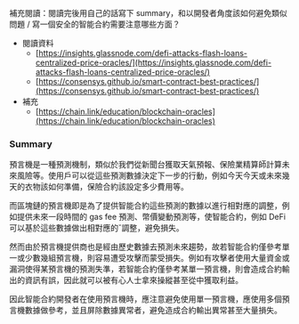 補充閱讀：閱讀完後用自己的話寫下 summary，和以開發者角度該如何避免類似問題 / 寫一個安全的智能合約需要注意哪些方面？
- 閱讀資料
    - [https://insights.glassnode.com/defi-attacks-flash-loans-centralized-price-oracles/](https://insights.glassnode.com/defi-attacks-flash-loans-centralized-price-oracles/)
    - [https://consensys.github.io/smart-contract-best-practices/](https://consensys.github.io/smart-contract-best-practices/)
- 補充
    - [https://chain.link/education/blockchain-oracles](https://chain.link/education/blockchain-oracles)

### Summary

預言機是一種預測機制，類似於我們從新聞台獲取天氣預報、保險業精算師計算未來風險等。使用戶可以從這些預測數據決定下一步的行動，例如今天今天或未來幾天的衣物該如何準備，保險合約該設定多少費用等。

而區塊鏈的預言機即是為了提供智能合約這些預測的數據以進行相對應的調整，例如提供未來一段時間的 gas fee 預測、幣價變動預測等，使智能合約，例如 DeFi 可以基於這些數據做出相對應的ˇ調整，避免損失。

然而由於預言機提供商也是經由歷史數據去預測未來趨勢，故若智能合約僅參考單一或少數幾組預言機，則容易遭受攻擊而蒙受損失。例如有攻擊者使用大量資金或漏洞使得某預言機的預測失準，若智能合約僅參考某單一預言機，則會造成合約輸出的資訊有誤，因此就可以被有心人士拿來操縱甚至從中獲取利益。

因此智能合約開發者在使用預言機時，應注意避免使用單一預言機，應使用多個預言機數據做參考，並且屏除數據異常者，避免造成合約輸出異常甚至大量損失。